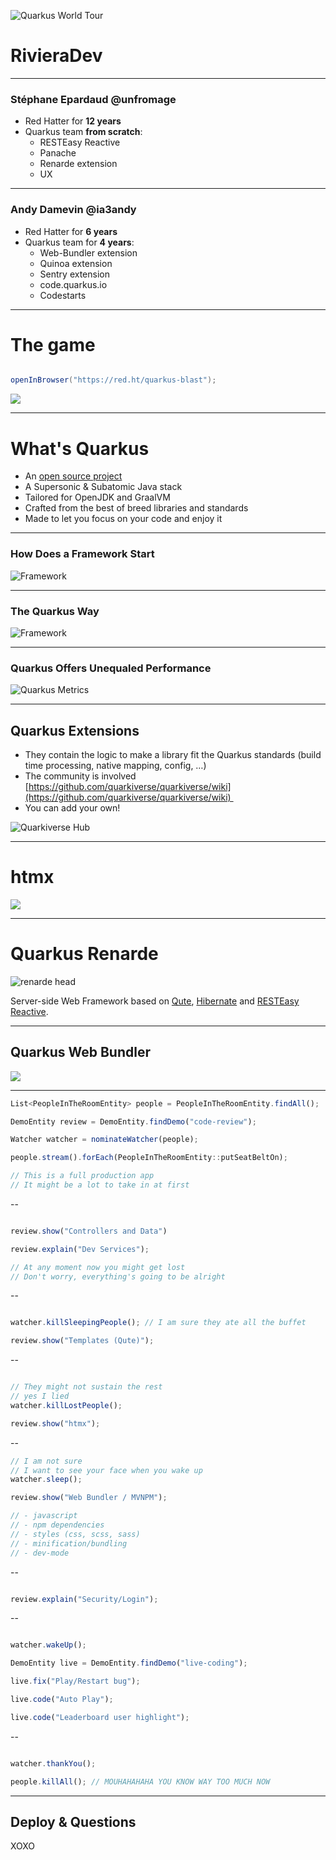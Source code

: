 ![Quarkus World Tour](assets/worldtour.png)

# RivieraDev

---

### Stéphane Epardaud @unfromage

-  Red Hatter for **12 years**
- Quarkus team **from scratch**:
	- RESTEasy Reactive
	- Panache
	- Renarde extension
	- UX

---

### Andy Damevin @ia3andy

-  Red Hatter for **6 years**
-  Quarkus team for **4 years**:
	- Web-Bundler extension
	- Quinoa extension
	- Sentry extension
	- code.quarkus.io
	- Codestarts

---

# The game

```java

openInBrowser("https://red.ht/quarkus-blast");
```

![](assets/qr-code.png)<!-- .element height="30%" width="30%" -->

---

# What's Quarkus

-  An [open source project](https://quarkus.io/community/)
-  A Supersonic & Subatomic Java stack
- Tailored for OpenJDK and GraalVM
- Crafted from the best of breed libraries and standards
- Made to let you focus on your code and enjoy it


---

### How Does a Framework Start
![Framework](assets/framework-start.png)

---
### The Quarkus Way
![Framework](assets/quarkus-start.png)

---
### Quarkus Offers Unequaled Performance
![Quarkus Metrics](assets/quarkus-metrics.png)

---
## Quarkus Extensions

- &shy;<!-- .element: class="fragment" -->They contain the logic to make a library fit the Quarkus standards (build time processing, native mapping, config, …) 
- &shy;<!-- .element: class="fragment" -->The community is involved [https://github.com/quarkiverse/quarkiverse/wiki](https://github.com/quarkiverse/quarkiverse/wiki)  
- &shy;<!-- .element: class="fragment" -->You can add your own! 

![Quarkiverse Hub](assets/quarkiverse-hub.png)  <!-- .element height="40%" width="40%" class="fragment"  -->

---

# htmx

![](assets/htmx.png)

---

# Quarkus Renarde


![renarde head](assets/renarde-head.svg)

&shy;<!-- .element: class="fragment" -->Server-side Web Framework based on [Qute](https://quarkus.io/guides/qute-reference), [Hibernate](https://quarkus.io/guides/hibernate-orm-panache) and [RESTEasy Reactive](https://quarkus.io/guides/resteasy-reactive).

---

## Quarkus Web Bundler

![](assets/quarkus-web-bundler.png)

---


```javascript
List<PeopleInTheRoomEntity> people = PeopleInTheRoomEntity.findAll();

DemoEntity review = DemoEntity.findDemo("code-review");

Watcher watcher = nominateWatcher(people);

people.stream().forEach(PeopleInTheRoomEntity::putSeatBeltOn);

// This is a full production app
// It might be a lot to take in at first

```
--
```javascript

review.show("Controllers and Data")

review.explain("Dev Services");

// At any moment now you might get lost
// Don't worry, everything's going to be alright

```
--
```javascript

watcher.killSleepingPeople(); // I am sure they ate all the buffet

review.show("Templates (Qute)");

```
--
```javascript

// They might not sustain the rest
// yes I lied
watcher.killLostPeople(); 

review.show("htmx");

```
--
```javascript
// I am not sure 
// I want to see your face when you wake up
watcher.sleep(); 

review.show("Web Bundler / MVNPM");

// - javascript
// - npm dependencies
// - styles (css, scss, sass)
// - minification/bundling
// - dev-mode

```
--
```javascript

review.explain("Security/Login");

```
--
```javascript

watcher.wakeUp(); 

DemoEntity live = DemoEntity.findDemo("live-coding");

live.fix("Play/Restart bug");

live.code("Auto Play");

live.code("Leaderboard user highlight");

```
--

```javascript

watcher.thankYou();

people.killAll(); // MOUHAHAHAHA YOU KNOW WAY TOO MUCH NOW


```

---

## Deploy & Questions

XOXO

